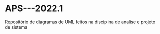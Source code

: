# APS---2022.1
Repositório de diagramas de UML
feitos na disciplina de analise e projeto de sistema
